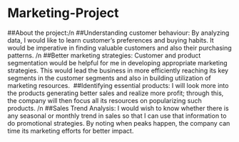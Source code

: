 # Marketing-Project

##About the project:/n
##Understanding customer behaviour: By analyzing data, I would like to learn customer’s preferences and buying habits. It would be imperative in finding valuable customers and also their purchasing patterns. /n
##Better marketing strategies: Customer and product segmentation would be helpful for me in developing appropriate marketing strategies. This would lead the business in more efficiently reaching its key segments in the customer segments and also in building utilization of marketing resources. 
##Identifying essential products: I will look more into the products generating better sales and realize more profit; through this, the company will then focus all its resources on popularizing such products. /n
##Sales Trend Analysis: I would wish to know whether there is any seasonal or monthly trend in sales so that I can use that information to do promotional strategies. By noting when peaks happen, the company can time its marketing efforts for better impact.
